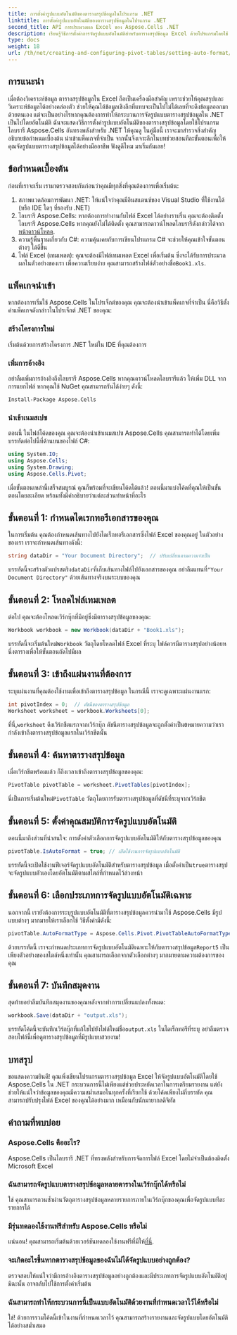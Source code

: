 ```yaml
---
title: การตั้งค่ารูปแบบอัตโนมัติของตารางสรุปข้อมูลในโปรแกรม .NET
linktitle: การตั้งค่ารูปแบบอัตโนมัติของตารางสรุปข้อมูลในโปรแกรม .NET
second_title: API การประมวลผล Excel ของ Aspose.Cells .NET
description: เรียนรู้วิธีการตั้งค่าการจัดรูปแบบอัตโนมัติสำหรับตารางสรุปข้อมูล Excel ด้วยโปรแกรมโดยใช้ Aspose.Cells สำหรับ .NET ในบทช่วยสอนทีละขั้นตอนโดยละเอียดนี้
type: docs
weight: 18
url: /th/net/creating-and-configuring-pivot-tables/setting-auto-format/
---
```

## การแนะนำ
เมื่อต้องวิเคราะห์ข้อมูล ตารางสรุปข้อมูลใน Excel ถือเป็นเครื่องมือสำคัญ เพราะช่วยให้คุณสรุปและวิเคราะห์ข้อมูลได้อย่างคล่องตัว ช่วยให้คุณได้ข้อมูลเชิงลึกที่แทบจะเป็นไปไม่ได้เลยที่จะดึงข้อมูลออกมาด้วยตนเอง แต่จะเป็นอย่างไรหากคุณต้องการทำให้กระบวนการจัดรูปแบบตารางสรุปข้อมูลใน .NET เป็นไปโดยอัตโนมัติ ฉันจะแสดงวิธีการตั้งค่ารูปแบบอัตโนมัติของตารางสรุปข้อมูลโดยใช้โปรแกรมไลบรารี Aspose.Cells อันทรงพลังสำหรับ .NET ให้คุณดู
ในคู่มือนี้ เราจะมาสำรวจสิ่งสำคัญ อธิบายข้อกำหนดเบื้องต้น นำเข้าแพ็คเกจที่จำเป็น จากนั้นจึงเจาะลึกในบทช่วยสอนทีละขั้นตอนเพื่อให้คุณจัดรูปแบบตารางสรุปข้อมูลได้อย่างมืออาชีพ ฟังดูดีไหม มาเริ่มกันเลย!
## ข้อกำหนดเบื้องต้น
ก่อนที่เราจะเริ่ม เรามาตรวจสอบกันก่อนว่าคุณมีทุกสิ่งที่คุณต้องการเพื่อเริ่มต้น:
1. สภาพแวดล้อมการพัฒนา .NET: ให้แน่ใจว่าคุณมีอินสแตนซ์ของ Visual Studio ที่ใช้งานได้ (หรือ IDE ใดๆ ที่รองรับ .NET)
2.  ไลบรารี Aspose.Cells: หากต้องการทำงานกับไฟล์ Excel ได้อย่างราบรื่น คุณจะต้องติดตั้งไลบรารี Aspose.Cells หากคุณยังไม่ได้ติดตั้ง คุณสามารถดาวน์โหลดไลบรารีดังกล่าวได้จาก[หน้าดาวน์โหลด](https://releases.aspose.com/cells/net/).
3. ความรู้พื้นฐานเกี่ยวกับ C#: ความคุ้นเคยกับการเขียนโปรแกรม C# จะช่วยให้คุณเข้าใจขั้นตอนต่างๆ ได้ดีขึ้น
4.  ไฟล์ Excel (เทมเพลต): คุณจะต้องมีไฟล์เทมเพลต Excel เพื่อเริ่มต้น ซึ่งจะได้รับการประมวลผลในตัวอย่างของเรา เพื่อความเรียบง่าย คุณสามารถสร้างไฟล์ตัวอย่างชื่อ`Book1.xls`.
## แพ็คเกจนำเข้า
หากต้องการเริ่มใช้ Aspose.Cells ในโปรเจ็กต์ของคุณ คุณจะต้องนำเข้าแพ็คเกจที่จำเป็น นี่คือวิธีตั้งค่าแพ็คเกจดังกล่าวในโปรเจ็กต์ .NET ของคุณ:
### สร้างโครงการใหม่
เริ่มต้นด้วยการสร้างโครงการ .NET ใหม่ใน IDE ที่คุณต้องการ 
### เพิ่มการอ้างอิง
อย่าลืมเพิ่มการอ้างอิงถึงไลบรารี Aspose.Cells หากคุณดาวน์โหลดไลบรารีแล้ว ให้เพิ่ม DLL จากการแยกไฟล์ หากคุณใช้ NuGet คุณสามารถรันได้ง่ายๆ ดังนี้:
```bash
Install-Package Aspose.Cells
```
### นำเข้าเนมสเปซ
ตอนนี้ ในไฟล์โค้ดของคุณ คุณจะต้องนำเข้าเนมสเปซ Aspose.Cells คุณสามารถทำได้โดยเพิ่มบรรทัดต่อไปนี้ที่ด้านบนของไฟล์ C#:
```csharp
using System.IO;
using Aspose.Cells;
using System.Drawing;
using Aspose.Cells.Pivot;
```
เมื่อขั้นตอนเหล่านี้เสร็จสมบูรณ์ คุณก็พร้อมที่จะเขียนโค้ดได้แล้ว!
ตอนนี้มาแบ่งโค้ดที่คุณให้เป็นขั้นตอนโดยละเอียด พร้อมทั้งมีคำอธิบายว่าแต่ละส่วนทำหน้าที่อะไร 
## ขั้นตอนที่ 1: กำหนดไดเรกทอรีเอกสารของคุณ
ในการเริ่มต้น คุณต้องกำหนดเส้นทางไปยังไดเร็กทอรีเอกสารซึ่งไฟล์ Excel ของคุณอยู่ ในตัวอย่างของเรา เราจะกำหนดเส้นทางดังนี้:
```csharp
string dataDir = "Your Document Directory";  // ปรับเปลี่ยนตามความจำเป็น
```
 บรรทัดนี้จะสร้างตัวแปรสตริง`dataDir`ที่เก็บเส้นทางไฟล์ไปยังเอกสารของคุณ อย่าลืมแทนที่`"Your Document Directory"` ด้วยเส้นทางจริงบนระบบของคุณ
## ขั้นตอนที่ 2: โหลดไฟล์เทมเพลต
ต่อไป คุณจะต้องโหลดเวิร์กบุ๊กที่มีอยู่ซึ่งมีตารางสรุปข้อมูลของคุณ:
```csharp
Workbook workbook = new Workbook(dataDir + "Book1.xls");
```
 บรรทัดนี้จะเริ่มต้นใหม่`Workbook` วัตถุโดยโหลดไฟล์ Excel ที่ระบุ ไฟล์ควรมีตารางสรุปอย่างน้อยหนึ่งตารางเพื่อให้ขั้นตอนถัดไปมีผล
## ขั้นตอนที่ 3: เข้าถึงแผ่นงานที่ต้องการ
ระบุแผ่นงานที่คุณต้องใช้งานเพื่อเข้าถึงตารางสรุปข้อมูล ในกรณีนี้ เราจะดูเฉพาะแผ่นงานแรก:
```csharp
int pivotIndex = 0;  // ดัชนีของตารางสรุปข้อมูล
Worksheet worksheet = workbook.Worksheets[0];
```
 ที่นี่,`worksheet` ดึงเวิร์กชีตแรกจากเวิร์กบุ๊ก ดัชนีตารางสรุปข้อมูลจะถูกตั้งค่าเป็น`0`หมายความว่าเรากำลังเข้าถึงตารางสรุปข้อมูลแรกในเวิร์กชีตนั้น
## ขั้นตอนที่ 4: ค้นหาตารางสรุปข้อมูล
เมื่อเวิร์กชีตพร้อมแล้ว ก็ถึงเวลาเข้าถึงตารางสรุปข้อมูลของคุณ:
```csharp
PivotTable pivotTable = worksheet.PivotTables[pivotIndex];
```
 นี่เป็นการเริ่มต้นใหม่`PivotTable` วัตถุโดยการรับตารางสรุปข้อมูลที่ดัชนีที่ระบุจากเวิร์กชีต
## ขั้นตอนที่ 5: ตั้งค่าคุณสมบัติการจัดรูปแบบอัตโนมัติ
ตอนนี้มาถึงส่วนที่น่าสนใจ: การตั้งค่าตัวเลือกการจัดรูปแบบอัตโนมัติให้กับตารางสรุปข้อมูลของคุณ
```csharp
pivotTable.IsAutoFormat = true; // เปิดใช้งานการจัดรูปแบบอัตโนมัติ
```
 บรรทัดนี้จะเปิดใช้งานฟีเจอร์จัดรูปแบบอัตโนมัติสำหรับตารางสรุปข้อมูล เมื่อตั้งค่าเป็น`true`ตารางสรุปจะจัดรูปแบบตัวเองโดยอัตโนมัติตามสไตล์ที่กำหนดไว้ล่วงหน้า
## ขั้นตอนที่ 6: เลือกประเภทการจัดรูปแบบอัตโนมัติเฉพาะ
นอกจากนี้ เรายังต้องการระบุรูปแบบอัตโนมัติที่ตารางสรุปข้อมูลควรนำมาใช้ Aspose.Cells มีรูปแบบต่างๆ มากมายให้เราเลือกใช้ วิธีตั้งค่ามีดังนี้:
```csharp
pivotTable.AutoFormatType = Aspose.Cells.Pivot.PivotTableAutoFormatType.Report5;
```
 ด้วยบรรทัดนี้ เราจะกำหนดประเภทการจัดรูปแบบอัตโนมัติเฉพาะให้กับตารางสรุปข้อมูล`Report5` เป็นเพียงตัวอย่างของสไตล์หนึ่งเท่านั้น คุณสามารถเลือกจากตัวเลือกต่างๆ มากมายตามความต้องการของคุณ 
## ขั้นตอนที่ 7: บันทึกสมุดงาน
สุดท้ายอย่าลืมบันทึกสมุดงานของคุณหลังจากทำการเปลี่ยนแปลงทั้งหมด:
```csharp
workbook.Save(dataDir + "output.xls");
```
 บรรทัดโค้ดนี้จะบันทึกเวิร์กบุ๊กที่แก้ไขไปยังไฟล์ใหม่ชื่อ`output.xls` ในไดเร็กทอรีที่ระบุ อย่าลืมตรวจสอบไฟล์นี้เพื่อดูตารางสรุปข้อมูลที่มีรูปแบบสวยงาม!
## บทสรุป
ขอแสดงความยินดี! คุณเพิ่งเขียนโปรแกรมตารางสรุปข้อมูล Excel ให้จัดรูปแบบอัตโนมัติโดยใช้ Aspose.Cells ใน .NET กระบวนการนี้ไม่เพียงแต่ช่วยประหยัดเวลาในการเตรียมรายงาน แต่ยังช่วยให้แน่ใจว่าข้อมูลของคุณมีความสม่ำเสมอในทุกครั้งที่เรียกใช้ ด้วยโค้ดเพียงไม่กี่บรรทัด คุณสามารถปรับปรุงไฟล์ Excel ของคุณได้อย่างมาก เหมือนกับนักมายากลดิจิทัล
## คำถามที่พบบ่อย
### Aspose.Cells คืออะไร?
Aspose.Cells เป็นไลบรารี .NET ที่ทรงพลังสำหรับการจัดการไฟล์ Excel โดยไม่จำเป็นต้องติดตั้ง Microsoft Excel
### ฉันสามารถจัดรูปแบบตารางสรุปข้อมูลหลายตารางในเวิร์กบุ๊กได้หรือไม่
ใช่ คุณสามารถวนซ้ำผ่านวัตถุตารางสรุปข้อมูลหลายรายการภายในเวิร์กบุ๊กของคุณเพื่อจัดรูปแบบทีละรายการได้
### มีรุ่นทดลองใช้งานฟรีสำหรับ Aspose.Cells หรือไม่
 แน่นอน! คุณสามารถเริ่มต้นด้วยเวอร์ชันทดลองใช้งานฟรีที่มีให้[ที่นี่](https://releases.aspose.com/).
### จะเกิดอะไรขึ้นหากตารางสรุปข้อมูลของฉันไม่ได้จัดรูปแบบอย่างถูกต้อง?
ตรวจสอบให้แน่ใจว่ามีการอ้างอิงตารางสรุปข้อมูลอย่างถูกต้องและมีประเภทการจัดรูปแบบอัตโนมัติอยู่ มิฉะนั้น อาจกลับไปใช้การตั้งค่าเริ่มต้น
### ฉันสามารถทำให้กระบวนการนี้เป็นแบบอัตโนมัติด้วยงานที่กำหนดเวลาไว้ได้หรือไม่
ใช่! ด้วยการรวมโค้ดนี้เข้าในงานที่กำหนดเวลาไว้ คุณสามารถสร้างรายงานและจัดรูปแบบโดยอัตโนมัติได้อย่างสม่ำเสมอ
